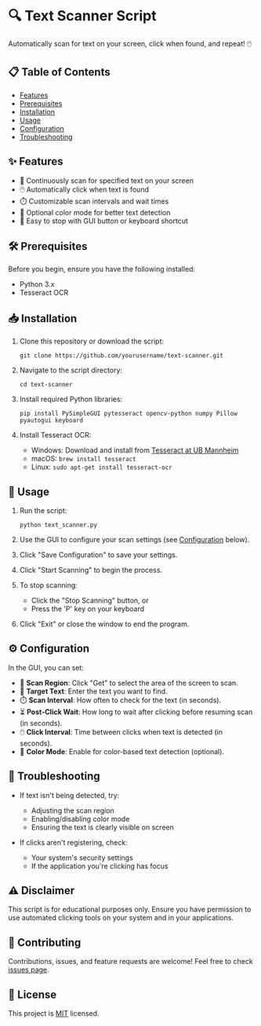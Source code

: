 # 🔍 Text Scanner Script

Automatically scan for text on your screen, click when found, and repeat! 🖱️

## 📋 Table of Contents
- [Features](#features)
- [Prerequisites](#prerequisites)
- [Installation](#installation)
- [Usage](#usage)
- [Configuration](#configuration)
- [Troubleshooting](#troubleshooting)

## ✨ Features

- 🔄 Continuously scan for specified text on your screen
- 🖱️ Automatically click when text is found
- ⏱️ Customizable scan intervals and wait times
- 🎨 Optional color mode for better text detection
- 🛑 Easy to stop with GUI button or keyboard shortcut

## 🛠️ Prerequisites

Before you begin, ensure you have the following installed:
- Python 3.x
- Tesseract OCR

## 📥 Installation

1. Clone this repository or download the script:
   ```
   git clone https://github.com/yourusername/text-scanner.git
   ```

2. Navigate to the script directory:
   ```
   cd text-scanner
   ```

3. Install required Python libraries:
   ```
   pip install PySimpleGUI pytesseract opencv-python numpy Pillow pyautogui keyboard
   ```

4. Install Tesseract OCR:
   - Windows: Download and install from [Tesseract at UB Mannheim](https://github.com/UB-Mannheim/tesseract/wiki)
   - macOS: `brew install tesseract`
   - Linux: `sudo apt-get install tesseract-ocr`

## 🚀 Usage

1. Run the script:
   ```
   python text_scanner.py
   ```

2. Use the GUI to configure your scan settings (see [Configuration](#configuration) below).

3. Click "Save Configuration" to save your settings.

4. Click "Start Scanning" to begin the process.

5. To stop scanning:
   - Click the "Stop Scanning" button, or
   - Press the 'P' key on your keyboard

6. Click "Exit" or close the window to end the program.

## ⚙️ Configuration

In the GUI, you can set:

- 🔲 **Scan Region**: Click "Get" to select the area of the screen to scan.
- 📝 **Target Text**: Enter the text you want to find.
- ⏱️ **Scan Interval**: How often to check for the text (in seconds).
- ⏳ **Post-Click Wait**: How long to wait after clicking before resuming scan (in seconds).
- 🖱️ **Click Interval**: Time between clicks when text is detected (in seconds).
- 🎨 **Color Mode**: Enable for color-based text detection (optional).

## 🔧 Troubleshooting

- If text isn't being detected, try:
  - Adjusting the scan region
  - Enabling/disabling color mode
  - Ensuring the text is clearly visible on screen

- If clicks aren't registering, check:
  - Your system's security settings
  - If the application you're clicking has focus

## ⚠️ Disclaimer

This script is for educational purposes only. Ensure you have permission to use automated clicking tools on your system and in your applications.

## 🤝 Contributing

Contributions, issues, and feature requests are welcome! Feel free to check [issues page](https://github.com/yourusername/text-scanner/issues).

## 📜 License

This project is [MIT](https://choosealicense.com/licenses/mit/) licensed.
